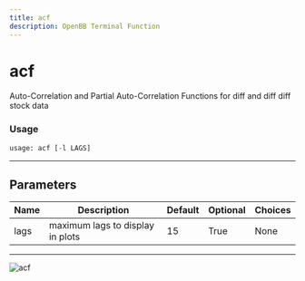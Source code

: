 ```yaml
---
title: acf
description: OpenBB Terminal Function
---
```


# acf

Auto-Correlation and Partial Auto-Correlation Functions for diff and diff diff stock data

### Usage 
```python
usage: acf [-l LAGS]
```
---
## Parameters

| Name | Description | Default | Optional | Choices |
| ---- | ----------- | ------- | -------- | ------- |
| lags | maximum lags to display in plots | 15 | True | None |
---
![acf](https://user-images.githubusercontent.com/46355364/154305242-176c3ba1-ebfc-43e7-a027-46251fb02463.png)

